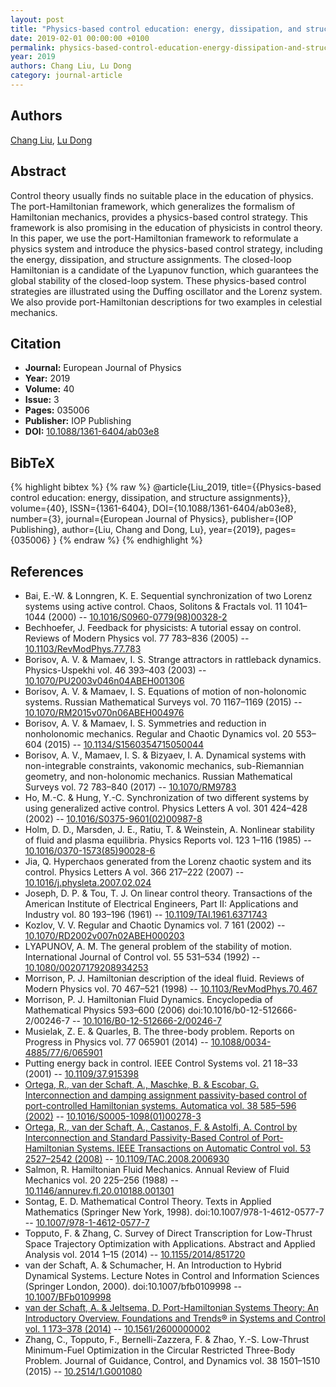 ```yaml
---
layout: post
title: "Physics-based control education: energy, dissipation, and structure assignments"
date: 2019-02-01 00:00:00 +0100
permalink: physics-based-control-education-energy-dissipation-and-structure-assignments
year: 2019
authors: Chang Liu, Lu Dong
category: journal-article
---
```

 
## Authors
[Chang Liu](authors/chang-liu), [Lu Dong](authors/lu-dong)
 
## Abstract
Control theory usually finds no suitable place in the education of physics. The port-Hamiltonian framework, which generalizes the formalism of Hamiltonian mechanics, provides a physics-based control strategy. This framework is also promising in the education of physicists in control theory. In this paper, we use the port-Hamiltonian framework to reformulate a physics system and introduce the physics-based control strategy, including the energy, dissipation, and structure assignments. The closed-loop Hamiltonian is a candidate of the Lyapunov function, which guarantees the global stability of the closed-loop system. These physics-based control strategies are illustrated using the Duffing oscillator and the Lorenz system. We also provide port-Hamiltonian descriptions for two examples in celestial mechanics.
 
## Citation
- **Journal:** European Journal of Physics
- **Year:** 2019
- **Volume:** 40
- **Issue:** 3
- **Pages:** 035006
- **Publisher:** IOP Publishing
- **DOI:** [10.1088/1361-6404/ab03e8](https://doi.org/10.1088/1361-6404/ab03e8)
 
## BibTeX
{% highlight bibtex %}
{% raw %}
@article{Liu_2019,
  title={{Physics-based control education: energy, dissipation, and structure assignments}},
  volume={40},
  ISSN={1361-6404},
  DOI={10.1088/1361-6404/ab03e8},
  number={3},
  journal={European Journal of Physics},
  publisher={IOP Publishing},
  author={Liu, Chang and Dong, Lu},
  year={2019},
  pages={035006}
}
{% endraw %}
{% endhighlight %}
 
## References
- Bai, E.-W. & Lonngren, K. E. Sequential synchronization of two Lorenz systems using active control. Chaos, Solitons &amp; Fractals vol. 11 1041–1044 (2000) -- [10.1016/S0960-0779(98)00328-2](https://doi.org/10.1016/S0960-0779(98)00328-2)
- Bechhoefer, J. Feedback for physicists: A tutorial essay on control. Reviews of Modern Physics vol. 77 783–836 (2005) -- [10.1103/RevModPhys.77.783](https://doi.org/10.1103/RevModPhys.77.783)
- Borisov, A. V. & Mamaev, I. S. Strange attractors in rattleback dynamics. Physics-Uspekhi vol. 46 393–403 (2003) -- [10.1070/PU2003v046n04ABEH001306](https://doi.org/10.1070/PU2003v046n04ABEH001306)
- Borisov, A. V. & Mamaev, I. S. Equations of motion of non-holonomic systems. Russian Mathematical Surveys vol. 70 1167–1169 (2015) -- [10.1070/RM2015v070n06ABEH004976](https://doi.org/10.1070/RM2015v070n06ABEH004976)
- Borisov, A. V. & Mamaev, I. S. Symmetries and reduction in nonholonomic mechanics. Regular and Chaotic Dynamics vol. 20 553–604 (2015) -- [10.1134/S1560354715050044](https://doi.org/10.1134/S1560354715050044)
- Borisov, A. V., Mamaev, I. S. & Bizyaev, I. A. Dynamical systems with non-integrable constraints, vakonomic mechanics, sub-Riemannian geometry, and non-holonomic mechanics. Russian Mathematical Surveys vol. 72 783–840 (2017) -- [10.1070/RM9783](https://doi.org/10.1070/RM9783)
- Ho, M.-C. & Hung, Y.-C. Synchronization of two different systems by using generalized active control. Physics Letters A vol. 301 424–428 (2002) -- [10.1016/S0375-9601(02)00987-8](https://doi.org/10.1016/S0375-9601(02)00987-8)
- Holm, D. D., Marsden, J. E., Ratiu, T. & Weinstein, A. Nonlinear stability of fluid and plasma equilibria. Physics Reports vol. 123 1–116 (1985) -- [10.1016/0370-1573(85)90028-6](https://doi.org/10.1016/0370-1573(85)90028-6)
- Jia, Q. Hyperchaos generated from the Lorenz chaotic system and its control. Physics Letters A vol. 366 217–222 (2007) -- [10.1016/j.physleta.2007.02.024](https://doi.org/10.1016/j.physleta.2007.02.024)
- Joseph, D. P. & Tou, T. J. On linear control theory. Transactions of the American Institute of Electrical Engineers, Part II: Applications and Industry vol. 80 193–196 (1961) -- [10.1109/TAI.1961.6371743](https://doi.org/10.1109/TAI.1961.6371743)
- Kozlov, V. V. Regular and Chaotic Dynamics vol. 7 161 (2002) -- [10.1070/RD2002v007n02ABEH000203](https://doi.org/10.1070/RD2002v007n02ABEH000203)
- LYAPUNOV, A. M. The general problem of the stability of motion. International Journal of Control vol. 55 531–534 (1992) -- [10.1080/00207179208934253](https://doi.org/10.1080/00207179208934253)
- Morrison, P. J. Hamiltonian description of the ideal fluid. Reviews of Modern Physics vol. 70 467–521 (1998) -- [10.1103/RevModPhys.70.467](https://doi.org/10.1103/RevModPhys.70.467)
- Morrison, P. J. Hamiltonian Fluid Dynamics. Encyclopedia of Mathematical Physics 593–600 (2006) doi:10.1016/b0-12-512666-2/00246-7 -- [10.1016/B0-12-512666-2/00246-7](https://doi.org/10.1016/B0-12-512666-2/00246-7)
- Musielak, Z. E. & Quarles, B. The three-body problem. Reports on Progress in Physics vol. 77 065901 (2014) -- [10.1088/0034-4885/77/6/065901](https://doi.org/10.1088/0034-4885/77/6/065901)
- Putting energy back in control. IEEE Control Systems vol. 21 18–33 (2001) -- [10.1109/37.915398](https://doi.org/10.1109/37.915398)
- [Ortega, R., van der Schaft, A., Maschke, B. & Escobar, G. Interconnection and damping assignment passivity-based control of port-controlled Hamiltonian systems. Automatica vol. 38 585–596 (2002)](interconnection-and-damping-assignment-passivity-based-control-of-port-controlled-hamiltonian-systems) -- [10.1016/S0005-1098(01)00278-3](https://doi.org/10.1016/S0005-1098(01)00278-3)
- [Ortega, R., van der Schaft, A., Castanos, F. & Astolfi, A. Control by Interconnection and Standard Passivity-Based Control of Port-Hamiltonian Systems. IEEE Transactions on Automatic Control vol. 53 2527–2542 (2008)](control-by-interconnection-and-standard-passivity-based-control-of-port-hamiltonian-systems) -- [10.1109/TAC.2008.2006930](https://doi.org/10.1109/TAC.2008.2006930)
- Salmon, R. Hamiltonian Fluid Mechanics. Annual Review of Fluid Mechanics vol. 20 225–256 (1988) -- [10.1146/annurev.fl.20.010188.001301](https://doi.org/10.1146/annurev.fl.20.010188.001301)
- Sontag, E. D. Mathematical Control Theory. Texts in Applied Mathematics (Springer New York, 1998). doi:10.1007/978-1-4612-0577-7 -- [10.1007/978-1-4612-0577-7](https://doi.org/10.1007/978-1-4612-0577-7)
- Topputo, F. & Zhang, C. Survey of Direct Transcription for Low-Thrust Space Trajectory Optimization with Applications. Abstract and Applied Analysis vol. 2014 1–15 (2014) -- [10.1155/2014/851720](https://doi.org/10.1155/2014/851720)
- van der Schaft, A. & Schumacher, H. An Introduction to Hybrid Dynamical Systems. Lecture Notes in Control and Information Sciences (Springer London, 2000). doi:10.1007/bfb0109998 -- [10.1007/BFb0109998](https://doi.org/10.1007/BFb0109998)
- [van der Schaft, A. & Jeltsema, D. Port-Hamiltonian Systems Theory: An Introductory Overview. Foundations and Trends® in Systems and Control vol. 1 173–378 (2014)](port-hamiltonian-systems-theory-an-introductory-overview-journal) -- [10.1561/2600000002](https://doi.org/10.1561/2600000002)
- Zhang, C., Topputo, F., Bernelli-Zazzera, F. & Zhao, Y.-S. Low-Thrust Minimum-Fuel Optimization in the Circular Restricted Three-Body Problem. Journal of Guidance, Control, and Dynamics vol. 38 1501–1510 (2015) -- [10.2514/1.G001080](https://doi.org/10.2514/1.G001080)

